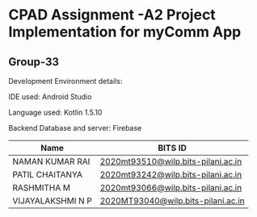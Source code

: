 # CPAD Assignment -A2 Project Implementation for myComm App 

## Group-33

Development Environment details:

IDE used: Android Studio

Language used: Kotlin 1.5.10

Backend Database and server: Firebase




| Name  | BITS ID |
| ------ | ------ |
| NAMAN KUMAR RAI | 2020mt93510@wilp.bits-pilani.ac.in |
| PATIL CHAITANYA | 2020mt93242@wilp.bits-pilani.ac.in |
| RASHMITHA M |2020mt93066@wilp.bits-pilani.ac.in  |
| VIJAYALAKSHMI N P  | 2020MT93040@wilp.bits-pilani.ac.in |

